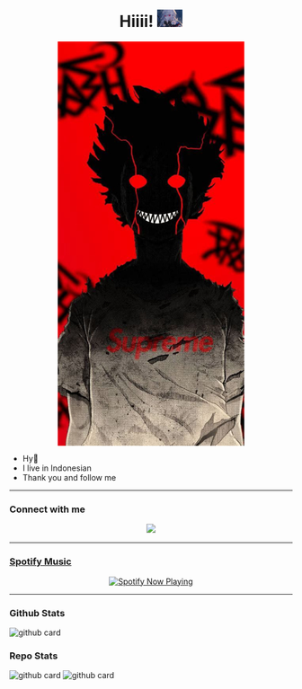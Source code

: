 <h1 align="center">Hiiii! <img src="https://github.com/Drz103/Drz103/blob/main/radbotz.jpg" style="border-radius:5;" width="45px" alt=""><br></h1>
<p align="center">
<a href="https://youtube.com/c/ra"><img align="center" height="auto" src="https://github.com/Drz103/Drz103/blob/main/Raditya.jpg"/></a>

<p align="center">

- Hy👋
- I live in Indonesian
- Thank you and follow me


------

### Connect with me 
<p align="center">
  <a href="https://wa.me/6285892962667"><img src="https://img.shields.io/badge/WhatsApp-25D366?style=for-the-badge&logo=whatsapp&logoColor=white" /><br>

------

### Spotify Music

<p align="center">
  <a href="https://open.spotify.com/track/4bNvS25ZVMCvLHEUV87mp4?si=yb1PaPVnRgiTYedy8r6i_g&utm_source=copy-link&context=spotify%3Aplaylist%3A37i9dQZF1EIVoBTSiHHsdx&dl_branch=1" target="_blank"><img src="https://now-playing-on-spotify.vercel.app/api/spotify" alt="Spotify Now Playing" width="350"/></a>
</p>

------
 
### Github Stats 

![github card](https://github-readme-stats.vercel.app/api?username=Drz103&show_icons=true&theme=radical)

### Repo Stats 

![github card](https://github-readme-stats.vercel.app/api/pin/?username=Drz103&repo=Asupan&theme=dark)
![github card](https://github-readme-stats.vercel.app/api/pin/?username=Drz103&repo=database&theme=dark)
